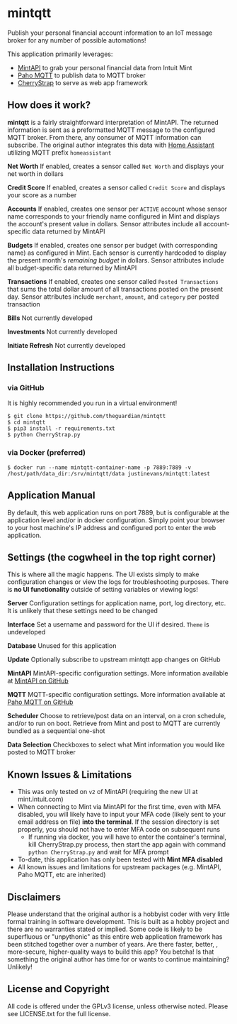 # mintqtt

Publish your personal financial account information to an IoT message broker for any number of possible automations!

This application primarily leverages:
* [MintAPI](https://github.com/mintapi/mintapi) to grab your personal financial data from Intuit Mint
* [Paho MQTT](https://github.com/eclipse/paho.mqtt.python) to publish data to MQTT broker
* [CherryStrap](https://github.com/theguardian/CherryStrap/) to serve as web app framework

## How does it work?
**mintqtt** is a fairly straightforward interpretation of MintAPI. The returned information is sent as a preformatted MQTT message to the configured MQTT broker. From there, any consumer of MQTT information can subscribe. The original author integrates this data with [Home Assistant](https://github.com/home-assistant) utilizing MQTT prefix `homeassistant` 

**Net Worth**
If enabled, creates a sensor called `Net Worth` and displays your net worth in dollars

**Credit Score**
If enabled, creates a sensor called `Credit Score` and displays your score as a number

**Accounts**
If enabled, creates one sensor per `ACTIVE` account whose sensor name corresponds to your friendly name configured in Mint and displays the account's present value in dollars. Sensor attributes include all account-specific data returned by MintAPI

**Budgets**
If enabled, creates one sensor per budget (with corresponding name) as configured in Mint. Each sensor is currently hardcoded to display the present month's *remaining budget* in dollars. Sensor attributes include all budget-specific data returned by MintAPI

**Transactions**
If enabled, creates one sensor called `Posted Transactions` that sums the total dollar amount of all transactions posted on the present day. Sensor attributes include `merchant`, `amount`, and `category` per posted transaction

**Bills**
Not currently developed

**Investments**
Not currently developed

**Initiate Refresh**
Not currently developed 

## Installation Instructions 
### via GitHub
It is highly recommended you run in a virtual environment!
```
$ git clone https://github.com/theguardian/mintqtt
$ cd mintqtt
$ pip3 install -r requirements.txt
$ python CherryStrap.py
```

### via Docker (preferred)
```
$ docker run --name mintqtt-container-name -p 7889:7889 -v /host/path/data_dir:/srv/mintqtt/data justinevans/mintqtt:latest
```

## Application Manual
By default, this web application runs on port 7889, but is configurable at the application level and/or in docker configuration. Simply point your browser to your host machine's IP address and configured port to enter the web application.

## Settings (the cogwheel in the top right corner)
This is where all the magic happens. The UI exists simply to make configuration changes or view the logs for troubleshooting purposes. There is **no UI functionality** outside of setting variables or viewing logs!

**Server**
Configuration settings for application name, port, log directory, etc. It is unlikely that these settings need to be changed

**Interface**
Set a username and password for the UI if desired. `Theme` is undeveloped

**Database**
Unused for this application


**Update**
Optionally subscribe to upstream mintqtt app changes on GitHub


**MintAPI**
MintAPI-specific configuration settings. More information available at [MintAPI on GitHub](https://github.com/mintapi/mintapi) 

**MQTT**
MQTT-specific configuration settings. More information available at [Paho MQTT on GitHub](https://github.com/eclipse/paho.mqtt.python)

**Scheduler**
Choose to retrieve/post data on an interval, on a cron schedule, and/or to run on boot. Retrieve from Mint and post to MQTT are currently bundled as a sequential one-shot

**Data Selection**
Checkboxes to select what Mint information you would like posted to MQTT broker

## Known Issues & Limitations
* This was only tested on `v2` of MintAPI (requiring the new UI at mint.intuit.com)
* When connecting to Mint via MintAPI for the first time, even with MFA disabled, you will likely have to input your MFA code (likely sent to your email address on file) **into the terminal**. If the session directory is set properly, you should not have to enter MFA code on subsequent runs
  * If running via docker, you will have to enter the container's terminal, kill CherryStrap.py process, then start the app again with command `python CherryStrap.py` and wait for MFA prompt
* To-date, this application has only been tested with **Mint MFA disabled**
* All known issues and limitations for upstream packages (e.g. MintAPI, Paho MQTT, etc are inherited)

## Disclaimers
Please understand that the original author is a hobbyist coder with very little formal training in software development. This is built as a hobby project and there are no warranties stated or implied. Some code is likely to be superfluous or "unpythonic" as this entire web application framework has been stitched together over a number of years. Are there faster, better, , more-secure, higher-quality ways to build this app? You betcha! Is that something the original author has time for or wants to continue maintaining? Unlikely!

## License and Copyright

All code is offered under the GPLv3 license, unless otherwise noted. Please see
LICENSE.txt for the full license.
